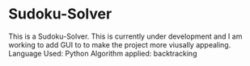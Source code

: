 # Sudoku-Solver
This is a Sudoku-Solver. This is currently under development and I am working to add GUI to to make the project more viusally appealing. 
Language Used: Python 
Algorithm applied: backtracking
